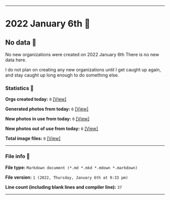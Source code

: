 
***

# 2022 January 6th 📅

## No data 🚫

No new organizations were created on 2022 January 6th There is no new data here.

I do not plan on creating any new organizations until I get caught up again, and stay caught up long enough to do something else.

<!-- I will (hopefully) be creating new organizations at some point later this month. At the moment, I have become overloaded, and need to take a break. The list keeps growing faster than I can catch up on it, and it would have taken 3+ more consecutive days of work, which I can't do right now. !-->

### Statistics 📝

**Orgs created today:** `0` [[View]](/NewOrgs/2022/01_January/README.md#january-6th-2022)

**Generated photos from today:** `0` [[View]](/OrganizationGraphics/ByDate/2022/01_January/06/Generated/)

**New photos in use from today:** `0` [[View]](/OrganizationGraphics/ByDate/2022/01_January/06/Used/)

**New photos out of use from today:** `0` [[View]](/OrganizationGraphics/ByDate/2022/01_January/06/Unused/)

**Total image files:** `0` [[View]](/OrganizationGraphics/ByDate/2022_January/06/)

***

### File info 📜

**File type:** `Markdown document (*.md *.mkd *.mdown *.markdown)`

**File version:** `1 (2022, Thursday, January 6th at 9:33 pm)`

**Line count (including blank lines and compiler line):** `37`

***

